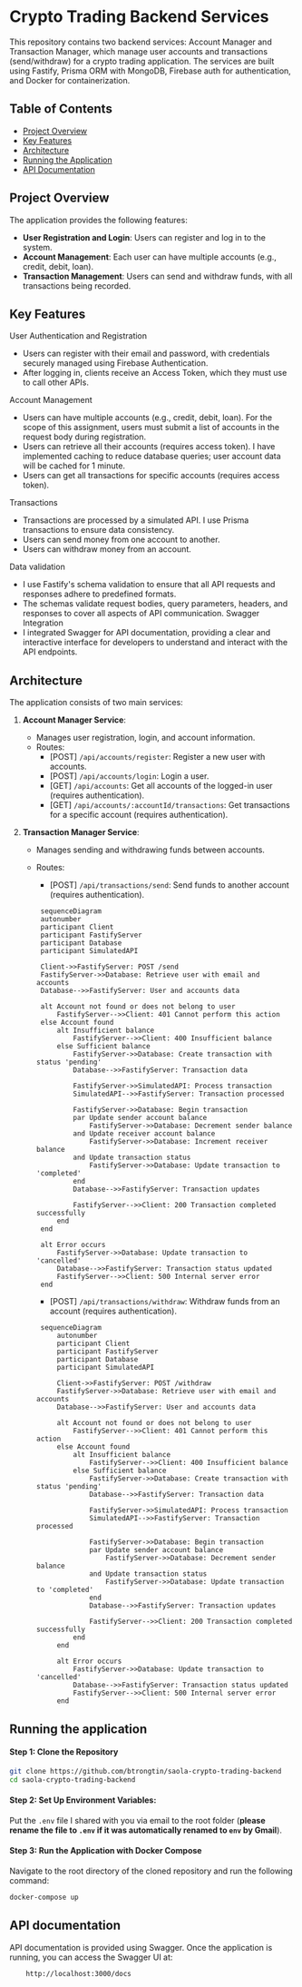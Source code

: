 # Crypto Trading Backend Services

This repository contains two backend services: Account Manager and Transaction Manager, which manage user accounts and transactions (send/withdraw) for a crypto trading application. The services are built using Fastify, Prisma ORM with MongoDB, Firebase auth for authentication, and Docker for containerization.

## Table of Contents

- [Project Overview](#project-overview)
- [Key Features](#key-features)
- [Architecture](#architecture)
- [Running the Application](#running-the-application)
- [API Documentation](#api-documentation)

## Project Overview

The application provides the following features:

- **User Registration and Login**: Users can register and log in to the system.
- **Account Management**: Each user can have multiple accounts (e.g., credit, debit, loan).
- **Transaction Management**: Users can send and withdraw funds, with all transactions being recorded.

## Key Features

User Authentication and Registration

- Users can register with their email and password, with credentials securely managed using Firebase Authentication.
- After logging in, clients receive an Access Token, which they must use to call other APIs.

Account Management

- Users can have multiple accounts (e.g., credit, debit, loan). For the scope of this assignment, users must submit a list of accounts in the request body during registration.
- Users can retrieve all their accounts (requires access token). I have implemented caching to reduce database queries; user account data will be cached for 1 minute.
- Users can get all transactions for specific accounts (requires access token).

Transactions

- Transactions are processed by a simulated API. I use Prisma transactions to ensure data consistency.
- Users can send money from one account to another.
- Users can withdraw money from an account.

Data validation

- I use Fastify's schema validation to ensure that all API requests and responses adhere to predefined formats.
- The schemas validate request bodies, query parameters, headers, and responses to cover all aspects of API communication.
  Swagger Integration
- I integrated Swagger for API documentation, providing a clear and interactive interface for developers to understand and interact with the API endpoints.

## Architecture

The application consists of two main services:

1. **Account Manager Service**:

   - Manages user registration, login, and account information.
   - Routes:
     - [POST] `/api/accounts/register`: Register a new user with accounts.
     - [POST] `/api/accounts/login`: Login a user.
     - [GET] `/api/accounts`: Get all accounts of the logged-in user (requires authentication).
     - [GET] `/api/accounts/:accountId/transactions`: Get transactions for a specific account (requires authentication).

2. **Transaction Manager Service**:
   - Manages sending and withdrawing funds between accounts.
   - Routes:
     - [POST] `/api/transactions/send`: Send funds to another account (requires authentication).

     ```mermaid
      sequenceDiagram
      autonumber
      participant Client
      participant FastifyServer
      participant Database
      participant SimulatedAPI

      Client->>FastifyServer: POST /send
      FastifyServer->>Database: Retrieve user with email and accounts
      Database-->>FastifyServer: User and accounts data

      alt Account not found or does not belong to user
          FastifyServer-->>Client: 401 Cannot perform this action
      else Account found
          alt Insufficient balance
              FastifyServer-->>Client: 400 Insufficient balance
          else Sufficient balance
              FastifyServer->>Database: Create transaction with status 'pending'
              Database-->>FastifyServer: Transaction data

              FastifyServer->>SimulatedAPI: Process transaction
              SimulatedAPI-->>FastifyServer: Transaction processed

              FastifyServer->>Database: Begin transaction
              par Update sender account balance
                  FastifyServer->>Database: Decrement sender balance
              and Update receiver account balance
                  FastifyServer->>Database: Increment receiver balance
              and Update transaction status
                  FastifyServer->>Database: Update transaction to 'completed'
              end
              Database-->>FastifyServer: Transaction updates

              FastifyServer-->>Client: 200 Transaction completed successfully
          end
      end

      alt Error occurs
          FastifyServer->>Database: Update transaction to 'cancelled'
          Database-->>FastifyServer: Transaction status updated
          FastifyServer-->>Client: 500 Internal server error
      end
     ```
     - [POST] `/api/transactions/withdraw`: Withdraw funds from an account (requires authentication).
     
     ```mermaid
      sequenceDiagram
          autonumber
          participant Client
          participant FastifyServer
          participant Database
          participant SimulatedAPI

          Client->>FastifyServer: POST /withdraw
          FastifyServer->>Database: Retrieve user with email and accounts
          Database-->>FastifyServer: User and accounts data

          alt Account not found or does not belong to user
              FastifyServer-->>Client: 401 Cannot perform this action
          else Account found
              alt Insufficient balance
                  FastifyServer-->>Client: 400 Insufficient balance
              else Sufficient balance
                  FastifyServer->>Database: Create transaction with status 'pending'
                  Database-->>FastifyServer: Transaction data

                  FastifyServer->>SimulatedAPI: Process transaction
                  SimulatedAPI-->>FastifyServer: Transaction processed

                  FastifyServer->>Database: Begin transaction
                  par Update sender account balance
                      FastifyServer->>Database: Decrement sender balance
                  and Update transaction status
                      FastifyServer->>Database: Update transaction to 'completed'
                  end
                  Database-->>FastifyServer: Transaction updates

                  FastifyServer-->>Client: 200 Transaction completed successfully
              end
          end

          alt Error occurs
              FastifyServer->>Database: Update transaction to 'cancelled'
              Database-->>FastifyServer: Transaction status updated
              FastifyServer-->>Client: 500 Internal server error
          end

     ```

## Running the application

#### Step 1: Clone the Repository

```bash
git clone https://github.com/btrongtin/saola-crypto-trading-backend
cd saola-crypto-trading-backend
```

#### Step 2: Set Up Environment Variables:

Put the `.env` file I shared with you via email to the root folder (**please rename the file to `.env` if it was automatically renamed to `env` by Gmail**).

#### Step 3: Run the Application with Docker Compose

Navigate to the root directory of the cloned repository and run the following command:

```bash
docker-compose up
```

## API documentation

API documentation is provided using Swagger. Once the application is running, you can access the Swagger UI at:

```bash
    http://localhost:3000/docs
```
